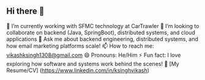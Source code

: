 ## Hi there 👋

<!--
**Vikashksingh1308/Vikashksingh1308** is a ✨ _special_ ✨ repository because its `README.md` (this file) appears on your GitHub profile.

Here are some ideas to get you started:

- 🔭 I’m currently working on ...
- 🌱 I’m currently learning ...
- 👯 I’m looking to collaborate on ...
- 🤔 I’m looking for help with ...
- 💬 Ask me about ...
- 📫 How to reach me: ...
- 😄 Pronouns: ...
- ⚡ Fun fact: ...
-->

🌱 I’m currently working with SFMC technology at CarTrawler
👯 I’m looking to collaborate on backend (Java, SpringBoot), distributed systems, and cloud applications
💬 Ask me about backend engineering, distributed systems, and how email marketing platforms scale!
📫 How to reach me: vikashksingh1308@gmail.com
😄 Pronouns: He/Him
⚡ Fun fact: I love exploring how software and systems work behind the scenes!
📃 [My Resume/CV] (https://www.linkedin.com/in/ksinghvikash) 
